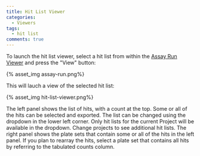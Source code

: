 ```yaml
---
title: Hit List Viewer
categories:
  - Viewers
tags:
  - hit list
comments: true
---
```


To launch the hit list viewer, select a hit list from within the [Assay Run Viewer](/software/assayrunviewer) and press the "View" button:

{% asset_img assay-run.png%}

This will lauch a view of the selected hit list:

{% asset_img hit-list-viewer.png%}

The left panel shows the list of hits, with a count at the top. Some or all of the hits can be selected and exported.  The list can be changed using the dropdown in the lower left corner.  Only hit lists for the current Project will be available in the dropdown.  Change projects to see additional hit lists. The right panel shows the plate sets that contain some or all of the hits in the left panel. If you plan to rearray the hits, select a plate set that contains all hits by referring to the tabulated counts column.

